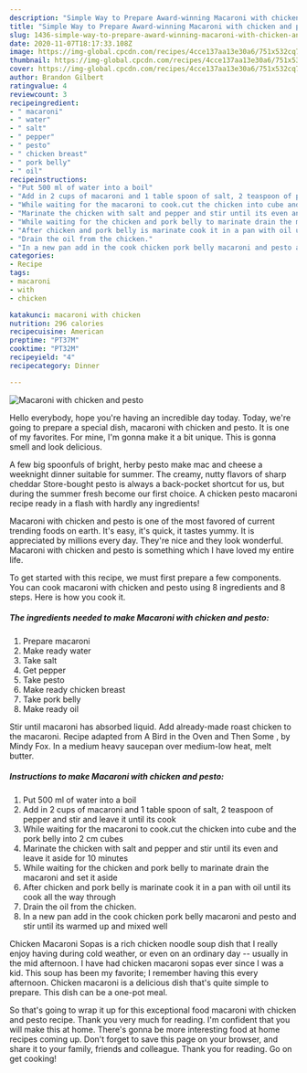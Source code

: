 ```yaml
---
description: "Simple Way to Prepare Award-winning Macaroni with chicken and pesto"
title: "Simple Way to Prepare Award-winning Macaroni with chicken and pesto"
slug: 1436-simple-way-to-prepare-award-winning-macaroni-with-chicken-and-pesto
date: 2020-11-07T18:17:33.108Z
image: https://img-global.cpcdn.com/recipes/4cce137aa13e30a6/751x532cq70/macaroni-with-chicken-and-pesto-recipe-main-photo.jpg
thumbnail: https://img-global.cpcdn.com/recipes/4cce137aa13e30a6/751x532cq70/macaroni-with-chicken-and-pesto-recipe-main-photo.jpg
cover: https://img-global.cpcdn.com/recipes/4cce137aa13e30a6/751x532cq70/macaroni-with-chicken-and-pesto-recipe-main-photo.jpg
author: Brandon Gilbert
ratingvalue: 4
reviewcount: 3
recipeingredient:
- " macaroni"
- " water"
- " salt"
- " pepper"
- " pesto"
- " chicken breast"
- " pork belly"
- " oil"
recipeinstructions:
- "Put 500 ml of water into a boil"
- "Add in 2 cups of macaroni and 1 table spoon of salt, 2 teaspoon of pepper and stir and leave it until its cook"
- "While waiting for the macaroni to cook.cut the chicken into cube and the pork belly into 2 cm cubes"
- "Marinate the chicken with salt and pepper and stir until its even and leave it aside for 10 minutes"
- "While waiting for the chicken and pork belly to marinate drain the macaroni and set it aside"
- "After chicken and pork belly is marinate cook it in a pan with oil until its cook all the way through"
- "Drain the oil from the chicken."
- "In a new pan add in the cook chicken pork belly macaroni and pesto and stir until its warmed up and mixed well"
categories:
- Recipe
tags:
- macaroni
- with
- chicken

katakunci: macaroni with chicken 
nutrition: 296 calories
recipecuisine: American
preptime: "PT37M"
cooktime: "PT32M"
recipeyield: "4"
recipecategory: Dinner

---
```



![Macaroni with chicken and pesto](https://img-global.cpcdn.com/recipes/4cce137aa13e30a6/751x532cq70/macaroni-with-chicken-and-pesto-recipe-main-photo.jpg)

Hello everybody, hope you're having an incredible day today. Today, we're going to prepare a special dish, macaroni with chicken and pesto. It is one of my favorites. For mine, I'm gonna make it a bit unique. This is gonna smell and look delicious.

A few big spoonfuls of bright, herby pesto make mac and cheese a weeknight dinner suitable for summer. The creamy, nutty flavors of sharp cheddar Store-bought pesto is always a back-pocket shortcut for us, but during the summer fresh become our first choice. A chicken pesto macaroni recipe ready in a flash with hardly any ingredients!

Macaroni with chicken and pesto is one of the most favored of current trending foods on earth. It's easy, it's quick, it tastes yummy. It is appreciated by millions every day. They're nice and they look wonderful. Macaroni with chicken and pesto is something which I have loved my entire life.


To get started with this recipe, we must first prepare a few components. You can cook macaroni with chicken and pesto using 8 ingredients and 8 steps. Here is how you cook it.

<!--inarticleads1-->

##### The ingredients needed to make Macaroni with chicken and pesto:

1. Prepare  macaroni
1. Make ready  water
1. Take  salt
1. Get  pepper
1. Take  pesto
1. Make ready  chicken breast
1. Take  pork belly
1. Make ready  oil


Stir until macaroni has absorbed liquid. Add already-made roast chicken to the macaroni. Recipe adapted from A Bird in the Oven and Then Some , by Mindy Fox. In a medium heavy saucepan over medium-low heat, melt butter. 

<!--inarticleads2-->

##### Instructions to make Macaroni with chicken and pesto:

1. Put 500 ml of water into a boil
1. Add in 2 cups of macaroni and 1 table spoon of salt, 2 teaspoon of pepper and stir and leave it until its cook
1. While waiting for the macaroni to cook.cut the chicken into cube and the pork belly into 2 cm cubes
1. Marinate the chicken with salt and pepper and stir until its even and leave it aside for 10 minutes
1. While waiting for the chicken and pork belly to marinate drain the macaroni and set it aside
1. After chicken and pork belly is marinate cook it in a pan with oil until its cook all the way through
1. Drain the oil from the chicken.
1. In a new pan add in the cook chicken pork belly macaroni and pesto and stir until its warmed up and mixed well


Chicken Macaroni Sopas is a rich chicken noodle soup dish that I really enjoy having during cold weather, or even on an ordinary day -- usually in the mid afternoon. I have had chicken macaroni sopas ever since I was a kid. This soup has been my favorite; I remember having this every afternoon. Chicken macaroni is a delicious dish that&#39;s quite simple to prepare. This dish can be a one-pot meal. 

So that's going to wrap it up for this exceptional food macaroni with chicken and pesto recipe. Thank you very much for reading. I'm confident that you will make this at home. There's gonna be more interesting food at home recipes coming up. Don't forget to save this page on your browser, and share it to your family, friends and colleague. Thank you for reading. Go on get cooking!
